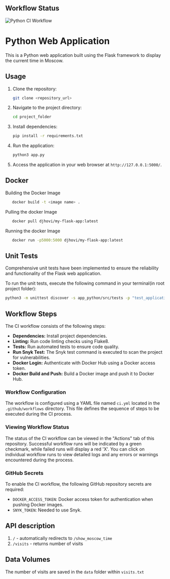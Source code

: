 ## Workflow Status

![Python CI Workflow](https://github.com/starkda/S24-core-course-labs/actions/workflows/python_ci.yml/badge.svg?event=push)

# Python Web Application

This is a Python web application built using the Flask framework to display the current time in Moscow.

## Usage

1. Clone the repository:

    ```bash
    git clone <repository_url>
    ```

2. Navigate to the project directory:

    ```bash
    cd project_folder
    ```

3. Install dependencies:

    ```bash
    pip install -r requirements.txt
    ```

4. Run the application:

    ```bash
    python3 app.py
    ```

5. Access the application in your web browser at `http://127.0.0.1:5000/`.

## Docker

Building the Docker Image

 ```bash
    docker build -t <image name> .
```

Pulling the docker Image

 ```bash
    docker pull djhovi/my-flask-app:latest

```

Running the docker Image

 ```bash
    docker run -p5000:5000 djhovi/my-flask-app:latest

```

## Unit Tests

Comprehensive unit tests have been implemented to ensure the reliability and functionality of the Flask web application.

To run the unit tests, execute the following command in your terminal(in root project folder):

```bash
python3 -m unittest discover -s app_python/src/tests -p "test_application.py"
```

## Workflow Steps

The CI workflow consists of the following steps:

- **Dependencies:** Install project dependencies.
- **Linting:** Run code linting checks using Flake8.
- **Tests:** Run automated tests to ensure code quality.
- **Run Snyk Test:** The Snyk test command is executed to scan the project for vulnerabilities.
- **Docker Login:** Authenticate with Docker Hub using a Docker access token.
- **Docker Build and Push:** Build a Docker image and push it to Docker Hub.

### Workflow Configuration

The workflow is configured using a YAML file named `ci.yml` located in the `.github/workflows` directory. This file
defines the sequence of steps to be executed during the CI process.

### Viewing Workflow Status

The status of the CI workflow can be viewed in the "Actions" tab of this repository. Successful workflow runs will be
indicated by a green checkmark, while failed runs will display a red 'X'. You can click on individual workflow runs to
view detailed logs and any errors or warnings encountered during the process.

### GitHub Secrets

To enable the CI workflow, the following GitHub repository secrets are required:

- `DOCKER_ACCESS_TOKEN`: Docker access token for authentication when pushing Docker images.
- `SNYK_TOKEN`: Needed to use Snyk.

## API description

1. `/` - automatically redirects to `/show_moscow_time`
3. `/visits` - returns number of visits

## Data Volumes

The number of visits are saved in the `data` folder within `visits.txt`